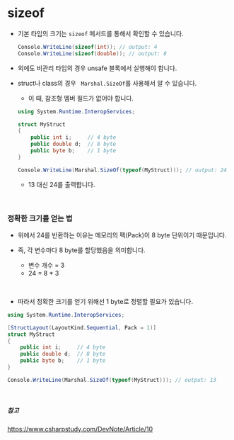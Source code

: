 # sizeof

* 기본 타입의 크기는 `sizeof` 메서드를 통해서 확인할 수 있습니다.

  ```c#
  Console.WriteLine(sizeof(int)); // output: 4
  Console.WriteLine(sizeof(double)); // output: 8
  ```

* 외에도 비관리 타입의 경우 unsafe 블록에서 실행해야 합니다.

* struct나 class의 경우 ` Marshal.SizeOf`를 사용해서 알 수 있습니다.

  * 이 때, 참조형 멤버 필드가 없어야 합니다.

  ```c#
  using System.Runtime.InteropServices;
  
  struct MyStruct
  {
      public int i;     // 4 byte
      public double d;  // 8 byte
      public byte b;    // 1 byte
  }
  
  Console.WriteLine(Marshal.SizeOf(typeof(MyStruct))); // output: 24
  ```

  * 13 대신 24를 출력합니다.

<br>

### 정확한 크기를 얻는 법

* 위에서 24를 반환하는 이유는 메모리의 팩(Pack)이 8 byte 단위이기 때문입니다.

* 즉, 각 변수마다 8 byte를 할당했음을 의미합니다.

  * 변수 개수 = 3 
  * 24 = 8 * 3

<br>

* 따라서 정확한 크기를 얻기 위해선 1 byte로 정렬할 필요가 있습니다.

```c#
using System.Runtime.InteropServices;

[StructLayout(LayoutKind.Sequential, Pack = 1)]
struct MyStruct
{
    public int i;     // 4 byte
    public double d;  // 8 byte
    public byte b;    // 1 byte
}

Console.WriteLine(Marshal.SizeOf(typeof(MyStruct))); // output: 13
```

<br>

##### 참고

https://www.csharpstudy.com/DevNote/Article/10